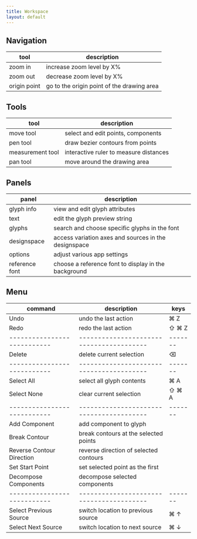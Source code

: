 ```yaml
---
title: Workspace
layout: default
---
```


Navigation
----------

| tool              | description                                |
|-------------------|--------------------------------------------|
| zoom in           | increase zoom level by X%                  |
| zoom out          | decrease zoom level by X%                  |
| origin point      | go to the origin point of the drawing area |


Tools
-----

| tool              | description                            |
|-------------------|----------------------------------------|
| move tool         | select and edit points, components     |
| pen tool          | draw bezier contours from points       |
| measurement tool  | interactive ruler to measure distances |
| pan tool          | move around the drawing area           |


Panels
------

| panel             | description                                          |
|-------------------|------------------------------------------------------|
| glyph info        | view and edit glyph attributes                       |
| text              | edit the glyph preview string                        |
| glyphs            | search and choose specific glyphs in the font        |
| designspace       | access variation axes and sources in the designspace |
| options           | adjust various app settings                          |
| reference font    | choose a reference font to display in the background |


Menu
----

| command                   | description                            | keys  |
|---------------------------|----------------------------------------|-------|
| Undo                      | undo the last action                   | ⌘ Z   |
| Redo                      | redo the last action                   | ⇧ ⌘ Z |
|---------------------------|----------------------------------------|-------|
| Delete                    | delete current selection               | ⌫     |
|---------------------------|----------------------------------------|-------|
| Select All                | select all glyph contents              | ⌘ A   |
| Select None               | clear current selection                | ⇧ ⌘ A |
|---------------------------|----------------------------------------|-------|
| Add Component             | add component to glyph                 |       |
| Break Contour             | break contours at the selected points  |       |
| Reverse Contour Direction | reverse direction of selected contours |       |
| Set Start Point           | set selected point as the first        |       |
| Decompose Components      | decompose selected components          |       |
|---------------------------|----------------------------------------|-------|
| Select Previous Source    | switch location to previous source     | ⌘ ↑   |
| Select Next Source        | switch location to next source         | ⌘ ↓   |

